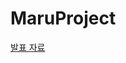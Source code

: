 # MaruProject
 
[발표 자료](https://docs.google.com/presentation/d/1pkzKPjRDvRKgZ_3mx3EYUO_seNUYjqmU/edit?usp=sharing&ouid=114594040347537413068&rtpof=true&sd=true)

